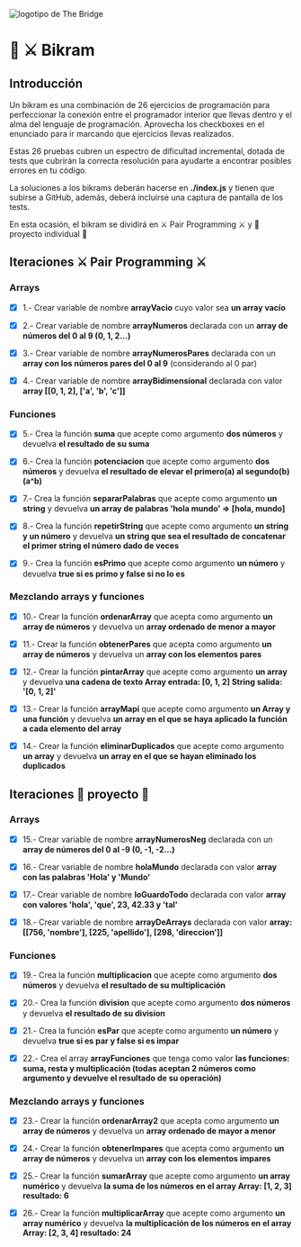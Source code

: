 ![logotipo de The Bridge](https://user-images.githubusercontent.com/27650532/77754601-e8365180-702b-11ea-8bed-5bc14a43f869.png  "logotipo de The Bridge")

# :european_castle: :crossed_swords: Bikram #

## Introducción ##
Un bikram es una combinación de 26 ejercicios de programación para perfeccionar la conexión entre el programador interior que llevas dentro y el alma del lenguaje de programación. Aprovecha los checkboxes en el enunciado para ir marcando que ejercicios llevas realizados.

Estas 26 pruebas cubren un espectro de dificultad incremental, dotada de tests que cubrirán la correcta resolución para ayudarte a encontrar posibles errores en tu código.

La soluciones a los bikrams deberán hacerse en **./index.js** y tienen que subirse a GitHub, además, deberá incluirse una captura de pantalla de los tests.

En esta ocasión, el bikram se dividirá en :crossed_swords: Pair Programming :crossed_swords: y :european_castle: proyecto individual :european_castle:

## Iteraciones :crossed_swords: Pair Programming :crossed_swords: ##

### Arrays ###

- [x] 1.- Crear variable de nombre **arrayVacio** cuyo valor sea **un array vacío**

- [x] 2.- Crear variable de nombre **arrayNumeros** declarada con un **array de números del 0 al 9 (0, 1, 2...)**

- [x] 3.- Crear variable de nombre **arrayNumerosPares** declarada con un **array con los números pares del 0 al 9** (considerando al 0 par)

- [x] 4.- Crear variable de nombre **arrayBidimensional** declarada con valor **array [[0, 1, 2], ['a', 'b', 'c']]**

### Funciones ###

- [x] 5.- Crea la función **suma** que acepte como argumento **dos números** y devuelva **el resultado de su suma**

- [x] 6.- Crea la función **potenciacion** que acepte como argumento **dos números** y devuelva **el resultado de elevar el primero(a) al segundo(b) (a^b)**

- [x] 7.- Crea la función **separarPalabras** que acepte como argumento **un string** y devuelva **un array de palabras 'hola mundo' => [hola, mundo]**

- [x] 8.- Crea la función **repetirString** que acepte como argumento **un string y un número** y devuelva **un string que sea el resultado de concatenar el primer string el número dado de veces**

- [x] 9.- Crea la función **esPrimo** que acepte como argumento **un número** y devuelva ****true si es primo y false si no lo es****

### Mezclando arrays y funciones ###

- [x] 10.-  Crear la función **ordenarArray** que acepta como argumento **un array de números** y devuelva un **array ordenado de menor a mayor**

- [x] 11.- Crear la función **obtenerPares** que acepta como argumento **un array de números** y devuelva un **array con los elementos pares**

- [x] 12.- Crear la función **pintarArray** que acepte como argumento **un array** y devuelva **una cadena de texto Array entrada: [0, 1, 2] String salida: '[0, 1, 2]'**

- [x] 13.- Crear la función **arrayMapi** que acepte como argumento **un Array y una función** y devuelva **un array en el que se haya aplicado la función a cada elemento del array**

- [X] 14.- Crear la función **eliminarDuplicados** que acepte como argumento **un array** y devuelva **un array en el que se hayan eliminado los duplicados**

## Iteraciones :european_castle: proyecto :european_castle: ##

### Arrays ###

- [x] 15.- Crear variable de nombre **arrayNumerosNeg** declarada con un **array de números del 0 al -9 (0, -1, -2...)**

- [x] 16.- Crear variable de nombre **holaMundo** declarada con valor **array con las palabras 'Hola' y 'Mundo'**

- [x] 17.- Crear variable de nombre **loGuardoTodo** declarada con valor **array con valores 'hola', 'que', 23, 42.33 y 'tal'**

- [x] 18.- Crear variable de nombre **arrayDeArrays** declarada con valor **array: [[756, 'nombre'], [225, 'apellido'], [298, 'direccion']]**

### Funciones ###

- [x] 19.- Crea la función **multiplicacion** que acepte como argumento **dos números** y devuelva **el resultado de su multiplicación**

- [x] 20.- Crea la función **division** que acepte como argumento **dos números** y devuelva **el resultado de su division**

- [x] 21.- Crea la función **esPar** que acepte como argumento **un número** y devuelva **true si es par y false si es impar**

- [x] 22.- Crea el array **arrayFunciones** que tenga como valor **las funciones: suma, resta y multiplicación (todas aceptan 2 números como argumento y devuelve el resultado de su operación)**

### Mezclando arrays y funciones ###

- [x] 23.-  Crear la función **ordenarArray2** que acepta como argumento **un array de números** y devuelva un **array ordenado de mayor a menor**

- [x] 24.- Crear la función **obtenerImpares** que acepta como argumento **un array de números** y devuelva un **array con los elementos impares**

- [x] 25.- Crear la función **sumarArray** que acepte como argumento **un array numérico** y devuelva **la suma de los números en el array Array: [1, 2, 3] resultado: 6**

- [x] 26.- Crear la función **multiplicarArray** que acepte como argumento **un array numérico** y devuelva **la multiplicación de los números en el array Array:  [2, 3, 4] resultado: 24**
